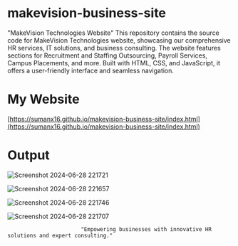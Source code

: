 # makevision-business-site
"MakeVision Technologies Website"  This repository contains the source code for MakeVision Technologies website, showcasing our comprehensive HR services, IT solutions, and business consulting. The website features sections for Recruitment and Staffing Outsourcing, Payroll Services, Campus Placements, and more. Built with HTML, CSS, and JavaScript, it offers a user-friendly interface and seamless navigation.




# My Website

[https://sumanx16.github.io/makevision-business-site/index.html](https://sumanx16.github.io/makevision-business-site/index.html)

# Output

![Screenshot 2024-06-28 221721](https://github.com/VIB3SFR0MEYES/makevision-business-site/assets/161857968/23d0f74a-c027-4952-97e5-55bbf02c6756)

![Screenshot 2024-06-28 221657](https://github.com/VIB3SFR0MEYES/makevision-business-site/assets/161857968/1f84fd21-6f1a-44ed-9ef7-0210d344f645)

![Screenshot 2024-06-28 221746](https://github.com/VIB3SFR0MEYES/makevision-business-site/assets/161857968/774e07c5-ce74-4f52-8e75-ea490f149793)

![Screenshot 2024-06-28 221707](https://github.com/VIB3SFR0MEYES/makevision-business-site/assets/161857968/9179da1b-6b98-4e88-9886-9870a8e84726)

                           "Empowering businesses with innovative HR solutions and expert consulting."
